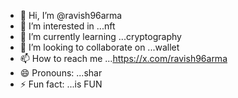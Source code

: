 - 👋 Hi, I’m @ravish96arma
- 👀 I’m interested in ...nft  
- 🌱 I’m currently learning ...cryptography
- 💞️ I’m looking to collaborate on ...wallet
- 📫 How to reach me ...https://x.com/ravish96arma
- 😄 Pronouns: ...shar
- ⚡ Fun fact: ...is FUN

<!---
ravish96arma/ravish96arma is a ✨ special ✨ repository because its `README.md` (this file) appears on your GitHub profile.
You can click the Preview link to take a look at your changes.
--->
